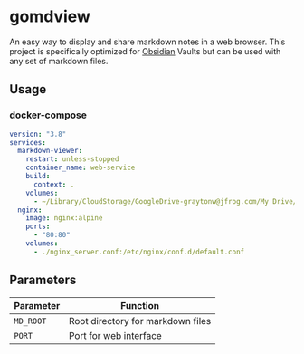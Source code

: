 # gomdview

An easy way to display and share markdown notes in a web browser.  This project is specifically optimized for [Obsidian](https://obsidian.md) Vaults but can be used with any set of markdown files.

## Usage

### docker-compose

```yaml
version: "3.8"
services:
  markdown-viewer:
    restart: unless-stopped
    container_name: web-service
    build:
      context: .
    volumes:
      - ~/Library/CloudStorage/GoogleDrive-graytonw@jfrog.com/My Drive/Jfrog Notes:/markdown
  nginx:
    image: nginx:alpine
    ports:
      - "80:80"
    volumes:
      - ./nginx_server.conf:/etc/nginx/conf.d/default.conf
```

## Parameters

| Parameter | Function |
| -- | -- |
| `MD_ROOT` | Root directory for markdown files |
| `PORT` | Port for web interface |
